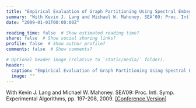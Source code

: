 ```yaml
---
title: "Empirical Evaluation of Graph Partitioning Using Spectral Embeddings and Flow"
summary: "With Kevin J. Lang and Michael W. Mahoney. SEA’09: Proc. Intl. Symp. Experimental Algorithms, pp. 197-208, 2009. [[Conference Version]](http://orecchia.scripts.mit.edu/web/files/papers/SEA2009_LangMahoneyOrecchia.pdf)"
date: "2009-01-01T00:00:00Z"

reading_time: false  # Show estimated reading time?
share: false  # Show social sharing links?
profile: false  # Show author profile?
comments: false  # Show comments?

# Optional header image (relative to `static/media/` folder).
header:
  caption: "Empirical Evaluation of Graph Partitioning Using Spectral Embeddings and Flow"
  image: ""
---
```


With Kevin J. Lang and Michael W. Mahoney. SEA’09: Proc. Intl. Symp. Experimental Algorithms, pp. 197-208, 2009. [[Conference Version]](http://orecchia.scripts.mit.edu/web/files/papers/SEA2009_LangMahoneyOrecchia.pdf)